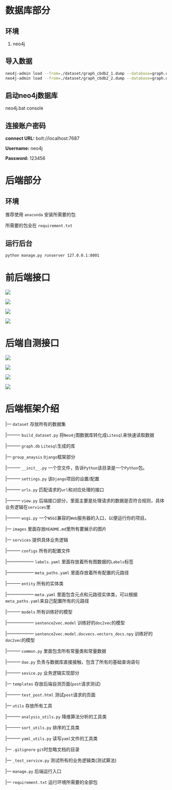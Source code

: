 # 数据库部分
## 环境
1. neo4j
## 导入数据
```bash
neo4j-admin load --from=./dataset/graph_cbdb2_1.dump --database=graph.db --force
neo4j-admin load --from=./dataset/graph_cbdb2_2.dump --database=graph.db --force
```
## 启动neo4j数据库
neo4j.bat console
## 连接账户密码
**connect URL:** bolt://localhost:7687

**Username:**  neo4j

**Password:**  123456

# 后端部分
## 环境
推荐使用 `anaconda` 安装所需要的包

所需要的包全在 `requirement.txt`
## 运行后台
```bash
python manage.py runserver 127.0.0.1:8001
```

# 前后端接口
![](./images/init_ranges.png)

![](./images/search_ranges_by_name.png)

![](./images/search_person_by_ranges.png)

![](./images/search_topic_by_person_ids.png)
# 后端自测接口
![](./images/test_init_ranges.png)

![](./images/test_search_ranges_by_name.png)

![](./images/test_search_person_by_ranges.png)

![](./images/test_search_topic_by_person_ids.png)

# 后端框架介绍
|— `dataset` 存放所有的数据集

|——— `build_dataset.py` 将`Neo4j`图数据库转化成`Litesql`来快速读取数据

|——— `graph.db` `Litesql`生成的库

|— `group_anaysis` `Django`框架部分

|——— `__init__.py` 一个空文件，告诉`Python`该目录是一个`Python`包。

|——— `settings.py` 该`Django`项目的设置/配置

|——— `urls.py` 匹配请求的`url`和对应处理的接口

|——— `view.py` 后端接口部分，里面主要是处理请求的数据是否符合规则，具体业务逻辑在`services`里

|——— `wsgi.py` 一个`WSGI`兼容的`Web`服务器的入口，以便运行你的项目。

|— `images` 里面存放`README.md`里所有要展示的图片

|— `services` 提供具体业务逻辑

|——— `configs` 所有的配置文件

|—————— `labels.yaml` 里面存放着所有图数据的`Labels`标签

|—————— `meta_paths.yaml` 里面存放着所有配置的元路径

|——— `entity` 所有的实体类

|—————— `meta.yaml` 里面包含元点和元路径实体类，可以根据`meta_paths.yaml`来自己配置所有的元路径

|——— `models` 所有训练好的模型

|—————— `sentence2vec.model` 训练好的`doc2vec`的模型

|—————— `sentence2vec.model.docvecs.vectors_docs.npy` 训练好的`doc2vec`的模型

|——— `common.py` 里面包含所有常量类和常量数据

|——— `dao.py` 负责与数据库直接接触，包含了所有的基础查询语句

|——— `sevice.py` 业务逻辑实现部分

|— `templates` 存放后端自测页面(`post`请求测试)

|——— `test_post.html` 测试`post`请求的页面

|— `utils` 存放所有工具

|——— `analysis_utils.py` 降维算法分析的工具类

|——— `sort_utils.py` 排序的工具类

|——— `yaml_utils.py` 读写`yaml`文件的工具类

|— `.gitignore` `git`时忽略文档的目录

|— `_test_service.py` 测试所有的业务逻辑类(测试算法)

|— `manage.py` 后端运行入口

|— `requirement.txt` 运行环境所需要的全部包

